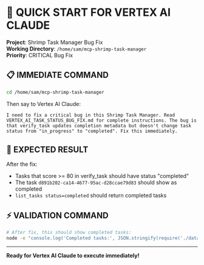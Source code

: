 # 🚀 QUICK START FOR VERTEX AI CLAUDE

**Project**: Shrimp Task Manager Bug Fix  
**Working Directory**: `/home/sam/mcp-shrimp-task-manager`  
**Priority**: CRITICAL Bug Fix

## 📋 IMMEDIATE COMMAND

```bash
cd /home/sam/mcp-shrimp-task-manager
```

Then say to Vertex AI Claude:

```
I need to fix a critical bug in this Shrimp Task Manager. Read VERTEX_AI_TASK_STATUS_BUG_FIX.md for complete instructions. The bug is that verify_task updates completion metadata but doesn't change task status from "in_progress" to "completed". Fix this immediately.
```

## 🎯 EXPECTED RESULT

After the fix:
- Tasks that score >= 80 in verify_task should have status "completed"
- The task `d891b202-ca14-4677-95ac-d28ccae79d83` should show as completed
- `list_tasks status=completed` should return completed tasks

## ⚡ VALIDATION COMMAND

```bash
# After fix, this should show completed tasks:
node -e "console.log('Completed tasks:', JSON.stringify(require('./data/tasks.json').tasks.filter(t => t.status === 'completed').map(t => ({id: t.id, name: t.name, status: t.status})), null, 2))"
```

---

**Ready for Vertex AI Claude to execute immediately!**